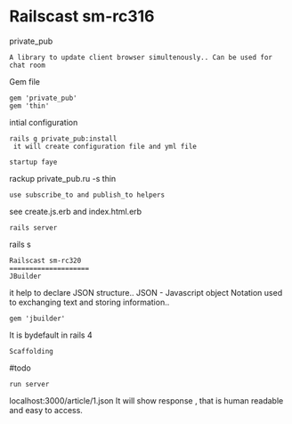 Railscast sm-rc316
====================

private_pub
```
A library to update client browser simultenously.. Can be used for chat room
```
Gem file
```
gem 'private_pub'
gem 'thin'
```
intial configuration
```
rails g private_pub:install
 it will create configuration file and yml file

startup faye
```
rackup private_pub.ru -s thin
```
use subscribe_to and publish_to helpers
```
see create.js.erb and index.html.erb
```
rails server
```
rails s
```
Railscast sm-rc320
====================
JBuilder
```
it help to declare JSON structure..
JSON - Javascript object Notation used to exchanging text and storing information..
```
gem 'jbuilder'
```
It is bydefault in rails 4
```
Scaffolding
```
#todo
```
run server
```
localhost:3000/article/1.json
It will show response , that is human readable and easy to access.
```
